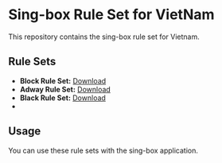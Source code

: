 # Sing-box Rule Set for VietNam

This repository contains the sing-box rule set for Vietnam.

## Rule Sets

- **Block Rule Set:** [Download](/../../raw/rule-set/block.srs)
- **Adway Rule Set:** [Download](/../../raw/rule-set/adway.srs)
- **Black Rule Set:** [Download](/../../raw/rule-set/Black.srs)
- 
## Usage

You can use these rule sets with the sing-box application.
